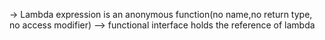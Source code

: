 -> Lambda expression is an anonymous function(no name,no return type, no access 
modifier)
--> functional interface holds the reference of lambda
